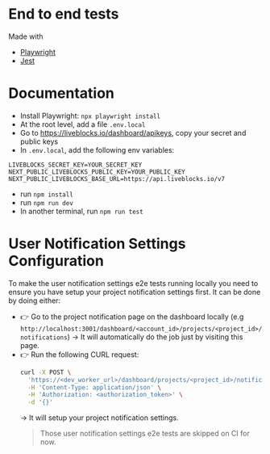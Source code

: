# End to end tests

Made with

- [Playwright](https://playwright.dev/)
- [Jest](https://jestjs.io/)

# Documentation

- Install Playwright: `npx playwright install`
- At the root level, add a file `.env.local`
- Go to https://liveblocks.io/dashboard/apikeys, copy your secret and public
  keys
- In `.env.local`, add the following env variables:

```dotenv
LIVEBLOCKS_SECRET_KEY=YOUR_SECRET_KEY
NEXT_PUBLIC_LIVEBLOCKS_PUBLIC_KEY=YOUR_PUBLIC_KEY
NEXT_PUBLIC_LIVEBLOCKS_BASE_URL=https://api.liveblocks.io/v7
```

- run `npm install`
- run `npm run dev`
- In another terminal, run `npm run test`

# User Notification Settings Configuration

To make the user notification settings e2e tests running locally you need to
ensure you have setup your project notification settings first. It can be done
by doing either:

- 👉 Go to the project notification page on the dashboard locally (e.g
  `http://localhost:3001/dashboard/<account_id>/projects/<project_id>/notifications`)
  → It will automatically do the job just by visiting this page.
- 👉 Run the following CURL request:
  ```sh
  curl -X POST \
    'https://<dev_worker_url>/dashboard/projects/<project_id>/notification-settings/setup' \
    -H 'Content-Type: application/json' \
    -H 'Authorization: <authorization_token>' \
    -d '{}'
  ```
  → It will setup your project notification settings.
  > Those user notification settings e2e tests are skipped on CI for now.
